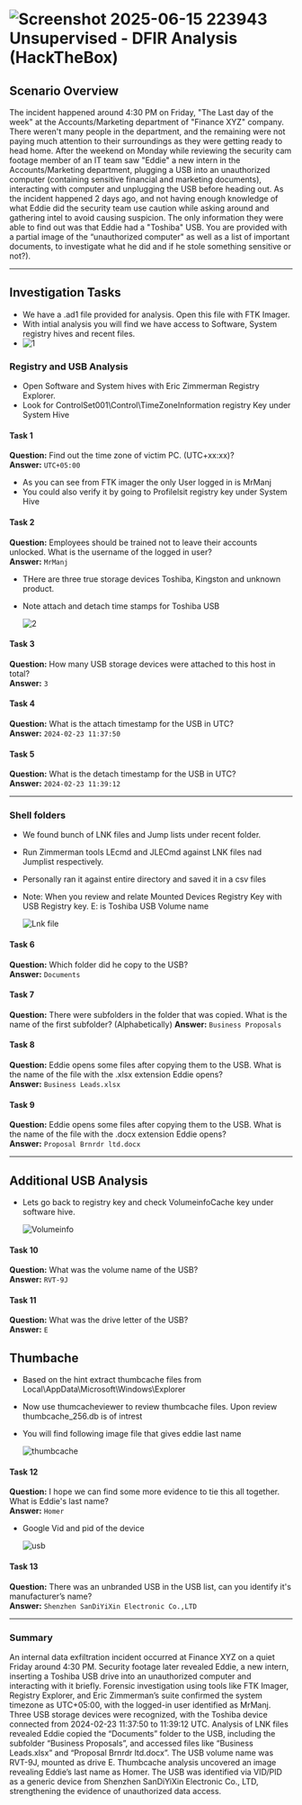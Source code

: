 # ![Screenshot 2025-06-15 223943](https://github.com/user-attachments/assets/55577135-f9bf-4b6d-8937-87885d76a6ef)Unsupervised - DFIR Analysis (HackTheBox)

##   Scenario Overview

The incident happened around 4:30 PM on Friday, "The Last day of the week" at the Accounts/Marketing department of "Finance XYZ" company. There weren't many people in the department, and the remaining were not paying much attention to their surroundings as they were getting ready to head home. After the weekend on Monday while reviewing the security cam footage member of an IT team saw "Eddie" a new intern in the Accounts/Marketing department, plugging a USB into an unauthorized computer (containing sensitive financial and marketing documents), interacting with computer and unplugging the USB before heading out. As the incident happened 2 days ago, and not having enough knowledge of what Eddie did the security team use caution while asking around and gathering intel to avoid causing suspicion. The only information they were able to find out was that Eddie had a "Toshiba" USB. You are provided with a partial image of the “unauthorized computer" as well as a list of important documents, to investigate what he did and if he stole something sensitive or not?).

---

##  Investigation Tasks

- We have a .ad1 file provided for analysis. Open this file with FTK Imager.
- With intial analysis you will find we have access to Software, System registry hives and recent files.
- ![1](https://github.com/user-attachments/assets/2cf576bd-8a3c-403e-9069-cdfd69606a88)


### Registry and USB Analysis


- Open Software and System hives with Eric Zimmerman Registry Explorer.
- Look for ControlSet001\Control\TimeZoneInformation registry Key under System Hive

####  Task 1  
**Question:** Find out the time zone of victim PC. (UTC+xx:xx)?  
**Answer:** `UTC+05:00`


- As you can see from FTK imager the only User logged in is MrManj
- You could also verify it by going to Profilelsit registry key under System Hive

####  Task 2  
**Question:** Employees should be trained not to leave their accounts unlocked. What is the username of the logged in user?  
**Answer:** `MrManj`


- THere are three true storage devices Toshiba, Kingston and unknown product.
- Note attach and detach time stamps for Toshiba USB
  
  ![2](https://github.com/user-attachments/assets/feb475d5-9bce-4d21-8d2c-43bb9a5b0040)
  
####  Task 3  
**Question:** How many USB storage devices were attached to this host in total?  
**Answer:** `3`

####  Task 4  
**Question:** What is the attach timestamp for the USB in UTC?  
**Answer:** `2024-02-23 11:37:50`

####  Task 5  
**Question:** What is the detach timestamp for the USB in UTC?  
**Answer:** `2024-02-23 11:39:12`

---

### Shell folders

- We found bunch of LNK files and Jump lists under recent folder.
- Run Zimmerman tools LEcmd and JLECmd against LNK files nad Jumplist respectively.
- Personally ran it against entire directory and saved it in a csv files
- Note: When you review and relate Mounted Devices Registry Key with USB Registry key. E: is Toshiba USB Volume name

  ![Lnk file](https://github.com/user-attachments/assets/fb0d9bc9-6a5c-4175-aa0e-6703a3ecdab1)

####  Task 6  
**Question:** Which folder did he copy to the USB?  
**Answer:** `Documents`

####  Task 7  
**Question:** There were subfolders in the folder that was copied. What is the name of the first subfolder? (Alphabetically) 
**Answer:** `Business Proposals`

####  Task 8  
**Question:** Eddie opens some files after copying them to the USB. What is the name of the file with the .xlsx extension Eddie opens?  
**Answer:** `Business Leads.xlsx`

####  Task 9  
**Question:** Eddie opens some files after copying them to the USB. What is the name of the file with the .docx extension Eddie opens?  
**Answer:** `Proposal Brnrdr ltd.docx`


  
---

## Additional USB Analysis

- Lets go back to registry key and check VolumeinfoCache key under software hive.
  
  ![Volumeinfo](https://github.com/user-attachments/assets/11a3edee-4831-4661-85e9-c4a4a78a6364)

####  Task 10  
**Question:** What was the volume name of the USB?  
**Answer:** `RVT-9J`

####  Task 11  
**Question:** What was the drive letter of the USB?  
**Answer:** `E`

## Thumbache

- Based on the hint extract thumbcache files from Local\AppData\Microsoft\Windows\Explorer
- Now use thumcacheviewer to review thumbcache files. Upon review thumbcache_256.db is of intrest
- You will find following image file that gives eddie last name

  ![thumbcache](https://github.com/user-attachments/assets/1f0698ed-71ec-44e0-a1e5-3a0a0c929e12)

#### Task 12  
**Question:** I hope we can find some more evidence to tie this all together. What is Eddie's last name?  
**Answer:** `Homer`

- Google Vid and pid of the device
  
  ![usb](https://github.com/user-attachments/assets/af8eaf46-233a-47cb-9b44-c287e89a8ab5)

#### Task 13  
**Question:**  There was an unbranded USB in the USB list, can you identify it's manufacturer’s name?  
**Answer:** `Shenzhen SanDiYiXin Electronic Co.,LTD`


---

###  Summary

An internal data exfiltration incident occurred at Finance XYZ on a quiet Friday around 4:30 PM. Security footage later revealed Eddie, a new intern, inserting a Toshiba USB drive into an unauthorized computer and interacting with it briefly. Forensic investigation using tools like FTK Imager, Registry Explorer, and Eric Zimmerman’s suite confirmed the system timezone as UTC+05:00, with the logged-in user identified as MrManj. Three USB storage devices were recognized, with the Toshiba device connected from 2024-02-23 11:37:50 to 11:39:12 UTC. Analysis of LNK files revealed Eddie copied the “Documents” folder to the USB, including the subfolder “Business Proposals”, and accessed files like “Business Leads.xlsx” and “Proposal Brnrdr ltd.docx”. The USB volume name was RVT-9J, mounted as drive E. Thumbcache analysis uncovered an image revealing Eddie’s last name as Homer. The USB was identified via VID/PID as a generic device from Shenzhen SanDiYiXin Electronic Co., LTD, strengthening the evidence of unauthorized data access.

